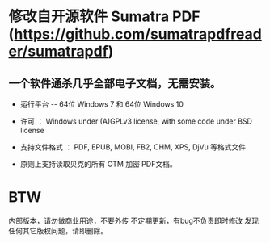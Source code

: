 # 修改自开源软件 Sumatra PDF (https://github.com/sumatrapdfreader/sumatrapdf)

## 一个软件通杀几乎全部电子文档，无需安装。

- 运行平台 
-- 64位 Windows 7 和 64位 Windows 10

- 许可 ： Windows under (A)GPLv3 license, with some code under BSD license 

- 支持文件格式 ： PDF, EPUB, MOBI, FB2, CHM, XPS, DjVu 等格式文件

- 原则上支持读取贝克的所有 OTM 加密 PDF文档。

# BTW 
 内部版本，请勿做商业用途，不要外传
 不定期更新，有bug不负责即时修改
 发现任何其它版权问题，请即删除。

